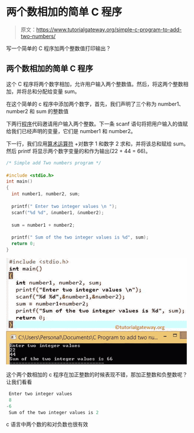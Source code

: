 # 两个数相加的简单 C 程序

> 原文：<https://www.tutorialgateway.org/simple-c-program-to-add-two-numbers/>

写一个简单的 C 程序加两个整数值打印输出？

## 两个数相加的简单 C 程序

这个 C 程序将两个数字相加，允许用户输入两个整数值。然后，将这两个整数相加，并将总和分配给变量 sum。

在这个简单的 c 程序中添加两个数字，首先，我们声明了三个称为 number1、number2 和 sum 的整数值

下两行[程序](https://www.tutorialgateway.org/c-programming-examples/)代码邀请用户输入两个整数。下一条 scanf 语句将把用户输入的值赋给我们已经声明的变量，它们是 number1 和 number2。

下一行，我们应用[算术运算符](https://www.tutorialgateway.org/arithmetic-operators-in-c/) +对数字 1 和数字 2 求和，并将该总和赋给 sum。然后 printf 将显示两个数字变量的和作为输出(22 + 44 = 66)。

```c
/* Simple add Two numbers program */

#include <stdio.h>
int main()
{
  int number1, number2, sum;

  printf(" Enter two integer values \n ");
  scanf("%d %d", &number1, &number2);

  sum = number1 + number2;

  printf(" Sum of the two integer values is %d", sum);
  return 0;
}
```

![Simple C Program to add Two numbers 1](img/6562104b52dbfaac0d7b6521626f7a87.png)

这个两个数相加的 c 程序在加正整数的时候表现不错，那加正整数和负整数呢？让我们看看

```c
 Enter two integer values 
 8
-6
 Sum of the two integer values is 2
```

c 语言中两个数的和对负数也很有效